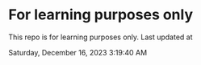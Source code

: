 # For learning purposes only
This repo is for learning purposes only.
Last updated at

Saturday, December 16, 2023 3:19:40 AM

